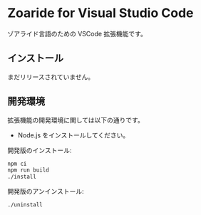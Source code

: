 # Zoaride for Visual Studio Code

ゾアライド言語のための VSCode 拡張機能です。

## インストール

まだリリースされていません。

## 開発環境

拡張機能の開発環境に関しては以下の通りです。

- Node.js をインストールしてください。

開発版のインストール:

```sh
npm ci
npm run build
./install
```

開発版のアンインストール:

```sh
./uninstall
```
